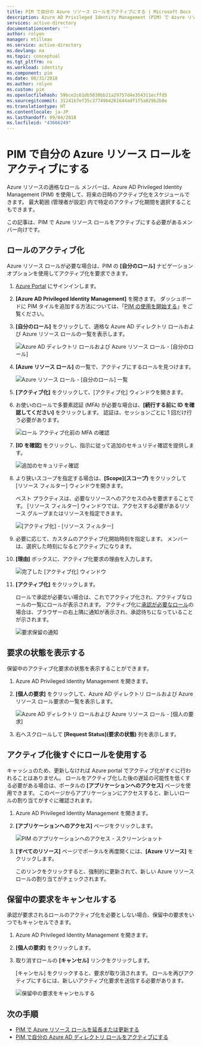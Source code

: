 ```yaml
---
title: PIM で自分の Azure リソース ロールをアクティブにする | Microsoft Docs
description: Azure AD Privileged Identity Management (PIM) で Azure リソース ロールをアクティブにする方法を説明します。
services: active-directory
documentationcenter: ''
author: rolyon
manager: mtillman
ms.service: active-directory
ms.devlang: na
ms.topic: conceptual
ms.tgt_pltfrm: na
ms.workload: identity
ms.component: pim
ms.date: 08/31/2018
ms.author: rolyon
ms.custom: pim
ms.openlocfilehash: 59bce2c61db5838bb21a29757d4e354311ecffd5
ms.sourcegitcommit: 31241b7ef35c37749b4261644adf1f5a029b2b8e
ms.translationtype: HT
ms.contentlocale: ja-JP
ms.lasthandoff: 09/04/2018
ms.locfileid: "43666249"
---
```

# <a name="activate-my-azure-resource-roles-in-pim"></a>PIM で自分の Azure リソース ロールをアクティブにする

Azure リソースの適格なロール メンバーは、Azure AD Privileged Identity Management (PIM) を使用して、将来の日時のアクティブ化をスケジュールできます。 最大範囲 (管理者が設定) 内で特定のアクティブ化期間を選択することもできます｡

この記事は、PIM で Azure リソース ロールをアクティブにする必要があるメンバー向けです。

## <a name="activate-a-role"></a>ロールのアクティブ化

Azure リソース ロールが必要な場合は、PIM の **[自分のロール]** ナビゲーション オプションを使用してアクティブ化を要求できます。

1. [Azure Portal](https://portal.azure.com/) にサインインします。

1. **[Azure AD Privileged Identity Management]** を開きます。 ダッシュボードに PIM タイルを追加する方法については、「[PIM の使用を開始する](pim-getting-started.md)」をご覧ください。

1. **[自分のロール]** をクリックして、適格な Azure AD ディレクトリ ロールおよび Azure リソース ロールの一覧を表示します。

    ![Azure AD ディレクトリ ロールおよび Azure リソース ロール - [自分のロール]](./media/pim-resource-roles-activate-your-roles/resources-my-roles.png)

1. **[Azure リソース ロール]** の一覧で、アクティブにするロールを見つけます。

    ![Azure リソース ロール - [自分のロール] 一覧](./media/pim-resource-roles-activate-your-roles/resources-my-roles-activate.png)

1. **[アクティブ化]** をクリックして、[アクティブ化] ウィンドウを開きます。

1. お使いのロールで多要素認証 (MFA) が必要な場合は、**[続行する前に ID を確認してください]** をクリックします。 認証は、セッションごとに 1 回だけ行う必要があります。

    ![ロール アクティブ化前の MFA の確認](./media/pim-resource-roles-activate-your-roles/resources-my-roles-mfa.png)

1. **[ID を確認]** をクリックし、指示に従って追加のセキュリティ確認を提供します。

    ![追加のセキュリティ確認](./media/pim-resource-roles-activate-your-roles/resources-mfa-enter-code.png)

1. より狭いスコープを指定する場合は、**[Scope]\(スコープ\)** をクリックして [リソース フィルター] ウィンドウを開きます。

    ベスト プラクティスは、必要なリソースへのアクセスのみを要求することです。 [リソース フィルター] ウィンドウでは、アクセスする必要があるリソース グループまたはリソースを指定できます。

    ![[アクティブ化] - [リソース フィルター]](./media/pim-resource-roles-activate-your-roles/resources-my-roles-resource-filter.png)

1. 必要に応じて、カスタムのアクティブ化開始時刻を指定します。 メンバーは、選択した時刻になるとアクティブになります。

1. **[理由]** ボックスに、アクティブ化要求の理由を入力します。

    ![完了した [アクティブ化] ウィンドウ](./media/pim-resource-roles-activate-your-roles/resources-my-roles-activate-done.png)

1. **[アクティブ化]** をクリックします。

    ロールで承認が必要ない場合は、これでアクティブ化され、アクティブなロールの一覧にロールが表示されます。 アクティブ化に[承認が必要なロール](pim-resource-roles-approval-workflow.md)の場合は、ブラウザーの右上隅に通知が表示され、承認待ちになっていることが示されます。

    ![要求保留の通知](./media/pim-resource-roles-activate-your-roles/resources-my-roles-activate-notification.png)

## <a name="view-the-status-of-your-requests"></a>要求の状態を表示する

保留中のアクティブ化要求の状態を表示することができます。

1. Azure AD Privileged Identity Management を開きます。

1. **[個人の要求]** をクリックして、Azure AD ディレクトリ ロールおよび Azure リソース ロール要求の一覧を表示します。

    ![Azure AD ディレクトリ ロールおよび Azure リソース ロール - [個人の要求]](./media/pim-resource-roles-activate-your-roles/resources-my-requests.png)

1. 右へスクロールして **[Request Status]\(要求の状態\)** 列を表示します。

## <a name="use-a-role-immediately-after-activation"></a>アクティブ化後すぐにロールを使用する

キャッシュのため、更新しなければ Azure portal でアクティブ化がすぐに行われることはありません。 ロールをアクティブ化した後の遅延の可能性を低くする必要がある場合は、ポータルの **[アプリケーションへのアクセス]** ページを使用できます。 このページからアプリケーションにアクセスすると、新しいロールの割り当てがすぐに確認されます。

1. Azure AD Privileged Identity Management を開きます。

1. **[アプリケーションへのアクセス]** ページをクリックします。

    ![PIM のアプリケーションへのアクセス - スクリーンショット](./media/pim-resource-roles-activate-your-roles/pim-application-access.png)

1. **[すべてのリソース]** ページでポータルを再度開くには、**[Azure リソース]** をクリックします。

    このリンクをクリックすると、強制的に更新されて、新しい Azure リソース ロールの割り当てがチェックされます。

## <a name="cancel-a-pending-request"></a>保留中の要求をキャンセルする

承認が要求されるロールのアクティブ化を必要としない場合、保留中の要求をいつでもキャンセルできます。

1. Azure AD Privileged Identity Management を開きます。

1. **[個人の要求]** をクリックします。

1. 取り消すロールの **[キャンセル]** リンクをクリックします。

    [キャンセル] をクリックすると、要求が取り消されます。 ロールを再びアクティブにするには、新しいアクティブ化要求を送信する必要があります。

   ![保留中の要求をキャンセルする](./media/pim-resource-roles-activate-your-roles/resources-my-requests-cancel.png)

## <a name="next-steps"></a>次の手順

- [PIM で Azure リソース ロールを延長または更新する](pim-resource-roles-renew-extend.md)
- [PIM で自分の Azure AD ディレクトリ ロールをアクティブにする](pim-how-to-activate-role.md)